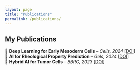 ```yaml
---
layout: page
title: "Publications"
permalink: /publications/
---
```


## My Publications
📜 **Deep Learning for Early Mesoderm Cells** – *Cells, 2024* [[DOI](https://doi.org/10.3390/cells13060534)]  
📜 **AI for Rheological Property Prediction** – *Gels, 2024* [[DOI](https://doi.org/10.3390/gels10100660)]  
📜 **Hybrid AI for Tumor Cells** – *BBRC, 2023* [[DOI](https://doi.org/10.1016/j.bbrc.2023.08.015)]
